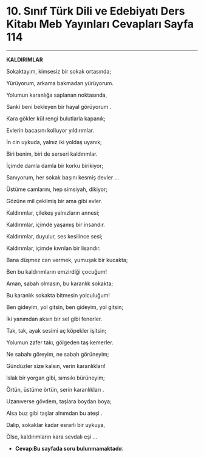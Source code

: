 # 10. Sınıf Türk Dili ve Edebiyatı Ders Kitabı Meb Yayınları Cevapları Sayfa 114

---

**KALDIRIMLAR**

Sokaktayım, kimsesiz bir sokak ortasında;

 Yürüyorum, arkama bakmadan yürüyorum.

 Yolumun karanlığa saplanan noktasında,

 Sanki beni bekleyen bir hayal görüyorum .

Kara gökler kül rengi bulutlarla kapanık;

 Evlerin bacasını kolluyor yıldırımlar.

 İn cin uykuda, yalnız iki yoldaş uyanık;

 Biri benim, biri de serseri kaldırımlar.

İçimde damla damla bir korku birikiyor;

 Sanıyorum, her sokak başını kesmiş devler …

 Üstüme camlarını, hep simsiyah, dikiyor;

 Gözüne mil çekilmiş bir ama gibi evler.

Kaldırımlar, çilekeş yalnızların annesi;

 Kaldırımlar, içimde yaşamış bir insandır.

 Kaldırımlar, duyulur, ses kesilince sesi;

 Kaldırımlar, içimde kıvrılan bir lisandır.

Bana düşmez can vermek, yumuşak bir kucakta;

 Ben bu kaldırımların emzirdiği çocuğum!

 Aman, sabah olmasın, bu karanlık sokakta;

 Bu karanlık sokakta bitmesin yolculuğum!

Ben gideyim, yol gitsin, ben gideyim, yol gitsin;

 İki yanımdan aksın bir sel gibi fenerler.

 Tak, tak, ayak sesimi aç köpekler işitsin;

 Yolumun zafer takı, gölgeden taş kemerler.

Ne sabahı göreyim, ne sabah görüneyim;

 Gündüzler size kalsın, verin karanlıkları!

 lslak bir yorgan gibi, sımsıkı bürüneyim;

 Örtün, üstüme örtün, serin karanlıkları .

Uzanıverse gövdem, taşlara boydan boya;

 Alsa buz gibi taşlar alnımdan bu ateşi .

 Dalıp, sokaklar kadar esrarlı bir uykuya,

 Ölse, kaldırımların kara sevdalı eşi …

-   **Cevap**:**Bu sayfada soru bulunmamaktadır.**